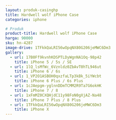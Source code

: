 ```yaml
---
layout: produk-casinghp
title: Hardwell wolf iPhone Case
categories: iphone

# Produk
product-title: Hardwell wolf iPhone Case
harga: 90000
sku: hn-4287
image-drive: 1TFkkQaLRI56wOpqNX80G206jeMWC6Dm3
gallery:
  - url: 17B0Ff9kvnhKDSPTLDyWgnNA1Oq-98p42
    title: iPhone 5 / 5s / SE
  - url: 1lQ_lsMfWc_6Vznldz0ZbAvT0hTL946ut
    title: iPhone 6 / 6s
  - url: 1_VP2O1ASBOH0qxzfaLTp3kBk_5iYWcbt
    title: iPhone 6 Plus / 6s Plus
  - url: 1cJAepgm-yglnnDDmTCMM2R9Ta7G6okHK
    title: iPhone 7 / 8
  - url: 1xFmMZ0CXQHjdC11y98FoN0gXjAZ-Na48
    title: iPhone 7 Plus / 8 Plus
  - url: 1TFkkQaLRI56wOpqNX80G206jeMWC6Dm3
    title: iPhone X
---
```

